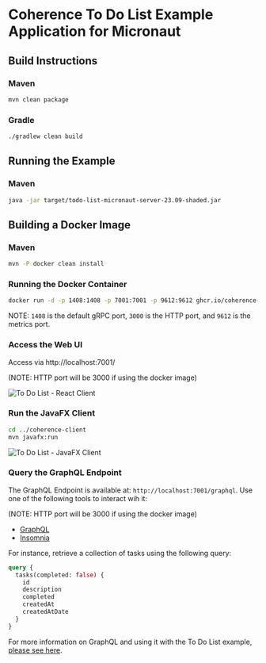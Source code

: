 # Coherence To Do List Example Application for Micronaut

## Build Instructions

### Maven

```bash
mvn clean package
```

### Gradle

```bash
./gradlew clean build
```

## Running the Example

### Maven

```bash  
java -jar target/todo-list-micronaut-server-23.09-shaded.jar
```

## Building a Docker Image

### Maven

```bash
mvn -P docker clean install
```

### Running the Docker Container

```bash
docker run -d -p 1408:1408 -p 7001:7001 -p 9612:9612 ghcr.io/coherence-community/todo-list-micronaut-server:latest
```

NOTE: `1408` is the default gRPC port, `3000` is the HTTP port, and `9612` is the metrics port.

### Access the Web UI

Access via http://localhost:7001/

(NOTE: HTTP port will be 3000 if using the docker image)

![To Do List - React Client](../../assets/react-client.png)

### Run the JavaFX Client

```bash  
cd ../coherence-client
mvn javafx:run
```

![To Do List - JavaFX Client](../../assets/javafx-client.png)

### Query the GraphQL Endpoint

The GraphQL Endpoint is available at: `http://localhost:7001/graphql`. Use one of the following tools to interact wih it:

(NOTE: HTTP port will be 3000 if using the docker image)

- [GraphQL](https://github.com/graphql/graphiql)
- [Insomnia](https://insomnia.rest/download)

For instance, retrieve a collection of tasks using the following query:

```graphql
query {
  tasks(completed: false) {
    id
    description
    completed
    createdAt
    createdAtDate
  }
}
```

For more information on GraphQL and using it with the To Do List example, [please see here](../graphql.md).

